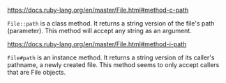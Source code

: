 <https://docs.ruby-lang.org/en/master/File.html#method-c-path>

`File::path` is a class method.  It returns a string version of the file's path (parameter).  This method will accept any string as an argument.

<https://docs.ruby-lang.org/en/master/File.html#method-i-path>

`File#path` is an instance method.  It returns a string version of its caller's pathname, a newly created file.  This method seems to only accept callers that are File objects.
